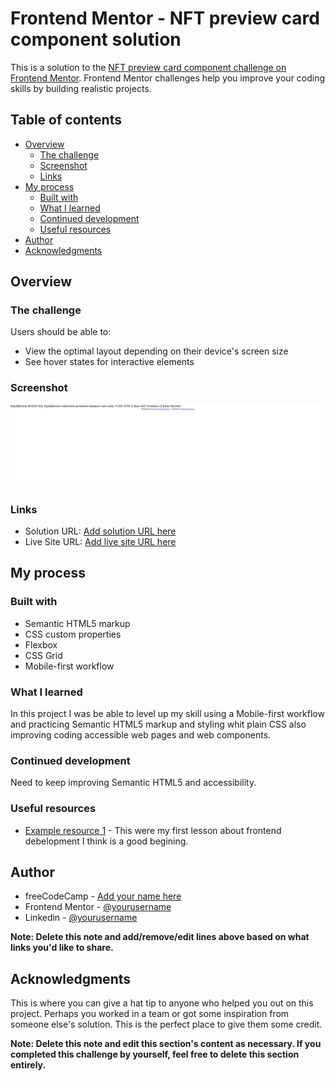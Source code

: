 # Frontend Mentor - NFT preview card component solution

This is a solution to the [NFT preview card component challenge on Frontend Mentor](https://www.frontendmentor.io/challenges/nft-preview-card-component-SbdUL_w0U). Frontend Mentor challenges help you improve your coding skills by building realistic projects. 

## Table of contents

- [Overview](#overview)
  - [The challenge](#the-challenge)
  - [Screenshot](#screenshot)
  - [Links](#links)
- [My process](#my-process)
  - [Built with](#built-with)
  - [What I learned](#what-i-learned)
  - [Continued development](#continued-development)
  - [Useful resources](#useful-resources)
- [Author](#author)
- [Acknowledgments](#acknowledgments)

## Overview

### The challenge

Users should be able to:

- View the optimal layout depending on their device's screen size
- See hover states for interactive elements

### Screenshot

![](./screenshot.png)

### Links

- Solution URL: [Add solution URL here](https://github.com/adrianburgoscolas/nft-preview-card-component)
- Live Site URL: [Add live site URL here](https://adrianburgoscolas.github.io/nft-preview-card-component/)

## My process

### Built with

- Semantic HTML5 markup
- CSS custom properties
- Flexbox
- CSS Grid
- Mobile-first workflow

### What I learned

In this project I was be able to level up my skill using a Mobile-first workflow and practicing Semantic HTML5 markup and styling whit plain CSS also improving coding accessible web pages and web components.

### Continued development

Need to keep improving Semantic HTML5 and accessibility.

### Useful resources

- [Example resource 1](https://www.freecodecamp.org/learn) - This were my first lesson about frontend debelopment I think is a good begining.

## Author

- freeCodeCamp - [Add your name here](https://www.freecodecamp.org/fcce3ec214d-b0f9-4ddc-b526-34aea3d1e4a3)
- Frontend Mentor - [@yourusername](https://www.frontendmentor.io/profile/adrianburgoscolas)
- Linkedin - [@yourusername](https://www.linkedin.com/in/adrian-burgos-1776a6144/)

**Note: Delete this note and add/remove/edit lines above based on what links you'd like to share.**

## Acknowledgments

This is where you can give a hat tip to anyone who helped you out on this project. Perhaps you worked in a team or got some inspiration from someone else's solution. This is the perfect place to give them some credit.

**Note: Delete this note and edit this section's content as necessary. If you completed this challenge by yourself, feel free to delete this section entirely.**

